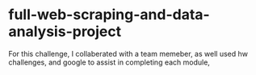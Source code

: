 # full-web-scraping-and-data-analysis-project
For this challenge, I collaberated with a team memeber, as well used hw challenges, and google to assist in completing each module,
